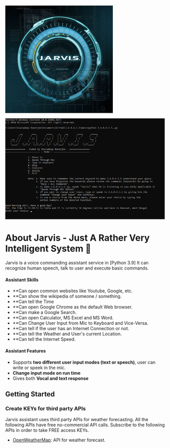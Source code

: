 ![alt text](https://github.com/Souradeep1101/J.A.R.V.I.S/blob/main/png/J.A.R.V.I.S.%20Logo.png)

![alt text](https://github.com/Souradeep1101/J.A.R.V.I.S/blob/main/png/jarvis_terminal.png)

# About Jarvis - Just A Rather Very Intelligent System 🧠
Jarvis is a voice commanding assistant service in [Python 3.9]
It can recognize human speech, talk to user and execute basic commands.

#### Assistant Skills 
*   **Can open common websites like Youtube, Google, etc.
*   **Can show the wikipedia of someone / something.
*   **Can tell the Time
*   **Can open Google Chrome as the default Web browser.
*   **Can make a Google Search.
*   **Can open Calculator, MS Excel and MS Word.
*   **Can Change User Input from Mic to Keyboard and Vice-Versa.
*   **Can tell if the user has an Internet Connection or not.
*   **Can tell the Weather and User's current Location.
*   **Can tell the Internet Speed.

#### Assistant Features
*   Supports **two different user input modes (text or speech)**, user can write or speek in the mic.
*   **Change input mode on run time**
*   Gives both **Vocal and text response**

## Getting Started
### Create KEYs for third party APIs
Jarvis assistant uses third party APIs for weather forecasting.
All the following APIs have free no-commercial API calls. Subscribe to the following APIs in order to take FREE access KEYs.
*   [OpenWeatherMap](https://openweathermap.org/appid): API for weather forecast.
 
